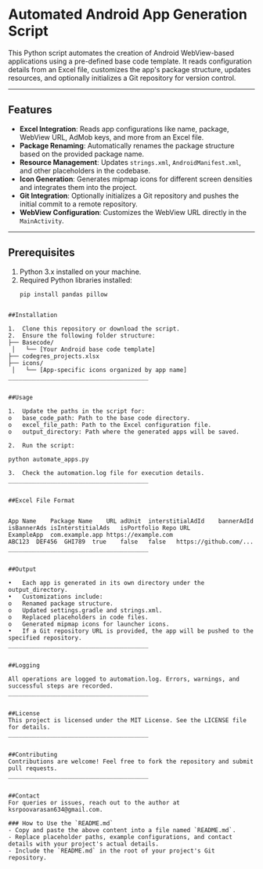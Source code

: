# Automated Android App Generation Script

This Python script automates the creation of Android WebView-based applications using a pre-defined base code template. It reads configuration details from an Excel file, customizes the app's package structure, updates resources, and optionally initializes a Git repository for version control.

---

## Features

- **Excel Integration**: Reads app configurations like name, package, WebView URL, AdMob keys, and more from an Excel file.
- **Package Renaming**: Automatically renames the package structure based on the provided package name.
- **Resource Management**: Updates `strings.xml`, `AndroidManifest.xml`, and other placeholders in the codebase.
- **Icon Generation**: Generates mipmap icons for different screen densities and integrates them into the project.
- **Git Integration**: Optionally initializes a Git repository and pushes the initial commit to a remote repository.
- **WebView Configuration**: Customizes the WebView URL directly in the `MainActivity`.

---

## Prerequisites

1. Python 3.x installed on your machine.
2. Required Python libraries installed:
   ```bash
   pip install pandas pillow
```

##Installation

1.	Clone this repository or download the script.
2.	Ensure the following folder structure:
├── Basecode/
 │   └── [Your Android base code template]
├── codegres_projects.xlsx
├── icons/
 │   └── [App-specific icons organized by app name]
________________________________________


##Usage

1.	Update the paths in the script for:
o	base_code_path: Path to the base code directory.
o	excel_file_path: Path to the Excel configuration file.
o	output_directory: Path where the generated apps will be saved.

2.	Run the script:

python automate_apps.py

3.	Check the automation.log file for execution details.
________________________________________


##Excel File Format


App Name	Package Name	URL	adUnit	interstitialAdId	bannerAdId	isBannerAds	isInterstitialAds	isPortfolio	Repo URL
ExampleApp	com.example.app	https://example.com
ABC123	DEF456	GHI789	true	false	false	https://github.com/...
________________________________________


##Output

•	Each app is generated in its own directory under the output_directory.
•	Customizations include:
o	Renamed package structure.
o	Updated settings.gradle and strings.xml.
o	Replaced placeholders in code files.
o	Generated mipmap icons for launcher icons.
•	If a Git repository URL is provided, the app will be pushed to the specified repository.
________________________________________


##Logging

All operations are logged to automation.log. Errors, warnings, and successful steps are recorded.
________________________________________


##License
This project is licensed under the MIT License. See the LICENSE file for details.
________________________________________


##Contributing
Contributions are welcome! Feel free to fork the repository and submit pull requests.
________________________________________


##Contact
For queries or issues, reach out to the author at ksrpoovarasan634@gmail.com.

### How to Use the `README.md`
- Copy and paste the above content into a file named `README.md`.
- Replace placeholder paths, example configurations, and contact details with your project's actual details.
- Include the `README.md` in the root of your project's Git repository.

